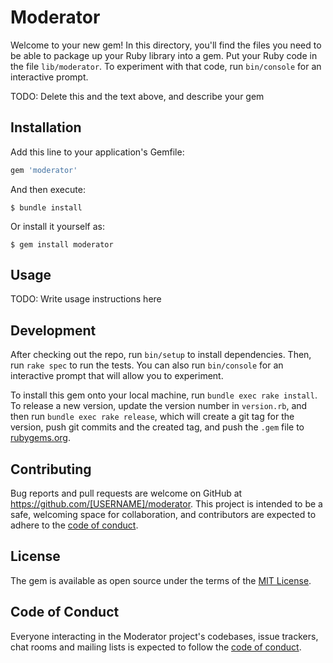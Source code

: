 # Moderator

Welcome to your new gem! In this directory, you'll find the files you need to be able to package up your Ruby library into a gem. Put your Ruby code in the file `lib/moderator`. To experiment with that code, run `bin/console` for an interactive prompt.

TODO: Delete this and the text above, and describe your gem

## Installation

Add this line to your application's Gemfile:

```ruby
gem 'moderator'
```

And then execute:

    $ bundle install

Or install it yourself as:

    $ gem install moderator

## Usage

TODO: Write usage instructions here

## Development

After checking out the repo, run `bin/setup` to install dependencies. Then, run `rake spec` to run the tests. You can also run `bin/console` for an interactive prompt that will allow you to experiment.

To install this gem onto your local machine, run `bundle exec rake install`. To release a new version, update the version number in `version.rb`, and then run `bundle exec rake release`, which will create a git tag for the version, push git commits and the created tag, and push the `.gem` file to [rubygems.org](https://rubygems.org).

## Contributing

Bug reports and pull requests are welcome on GitHub at https://github.com/[USERNAME]/moderator. This project is intended to be a safe, welcoming space for collaboration, and contributors are expected to adhere to the [code of conduct](https://github.com/[USERNAME]/moderator/blob/master/CODE_OF_CONDUCT.md).

## License

The gem is available as open source under the terms of the [MIT License](https://opensource.org/licenses/MIT).

## Code of Conduct

Everyone interacting in the Moderator project's codebases, issue trackers, chat rooms and mailing lists is expected to follow the [code of conduct](https://github.com/[USERNAME]/moderator/blob/master/CODE_OF_CONDUCT.md).
